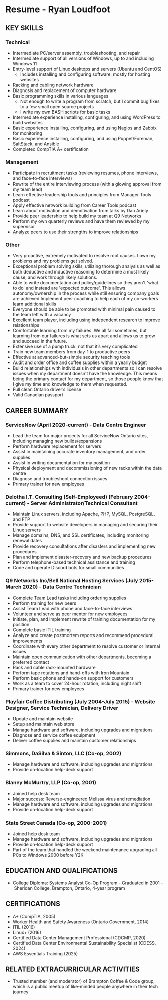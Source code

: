 # Resume - Ryan Loudfoot

## KEY SKILLS

### Technical

* Intermediate PC/server assembly, troubleshooting, and repair
* Intermediate support of all versions of Windows, up to and including Windows 11
* Entry-level support of Linux desktops and servers (Ubuntu and CentOS)
  * Includes installing and configuring software, mostly for hosting websites
* Racking and cabling network hardware
* Diagnosis and replacement of computer hardware
* Basic programming skills in various languages
  * Not enough to write a program from scratch, but I commit bug fixes to a few small open source projects
  * I write my own BASH scripts for basic tasks
* Intermediate experience installing, configuring, and using WordPress to build websites
* Basic experience installing, configuring, and using Nagios and Zabbix for monitoring
* Basic experience installing, configuring, and using Puppet/Foreman, SaltStack, and Ansible
* Completed CompTIA A+ certification

### Management

* Participate in recruitment tasks (reviewing resumes, phone interviews, and face-to-face interviews)
* Rewrite of the entire interviewing process (with a glowing approval from my team lead)
* Learn effective leadership tools and principles from Manager Tools podcast
* Apply effective network building from Career Tools podcast
* Learn about motivation and demotivation from talks by Dan Ariely
* Provide peer leadership to help build my team at Q9 Networks
* Perform my own quarterly reviews and have them reviewed by my supervisor
* Analyze peers to use their strengths to improve relationships

### Other

* Very proactive, extremely motivated to resolve root causes. I own my problems and my problems get solved.
* Exceptional problem solving skills, utilizing thorough analysis as well as both deductive and inductive reasoning to determine a most likely cause, and work through likely solutions.
* Able to write documentation and policy/guidelines so they aren't 'what to do' and instead are 'expected outcome'. This allows autonomy/ownership in the process while still ensuring company goals are achieved Implement peer coaching to help each of my co-workers learn additional skills
* Everyone should be able to be promoted with minimal pain caused to the team left with a vacancy
* Excellent team player, including using independent research to improve relationships
* Comfortable learning from my failures. We all fail sometimes, but learning from our failures is what sets us apart and allows us to grow and succeed in the future.
* Extensive use of a pump truck, not that it’s very complicated
* Train new team members from day-1 to productive peers
* Effective at advanced-but-simple security teaching tools
* Audit and order office and coffee supplies within a yearly budget
* Build relationships with individuals in other departments so I can resolve issues when my department doesn't have the knowledge. This means being the primary contact for my department, so those people know that I give my time and knowledge to them when requested.
* Full clean Ontario driver’s license
* Valid Canadian passport

## CAREER SUMMARY

### ServiceNow (April 2020-current) - Data Centre Engineer

* Lead the team for major projects for all ServiceNow Ontario sites, including managing new builds/expansions
* Perform hardware replacement for servers
* Assist in maintaining accurate inventory management, and order supplies
* Assist in writing documentation for my position
* Physical deployment and decommissioning of new racks within the data centre
* Diagnose and troubleshoot connection issues
* Primary trainer for new employees

### Delotha I.T. Consulting (Self-Employeed) (February 2004-current) - Server Administrator/Technical Consultant

* Maintain Linux servers, including Apache, PHP, MySQL, PostgreSQL, and FTP
* Provide support to website developers in managing and securing their Linux servers
* Manage domains, DNS, and SSL certificates, including monitoring renewal dates
* Provide recovery consultations after disasters and implementing new procedures
* Plan and implement disaster-recovery and new backup procedures
* Perform telephone-based technical assistance and training
* Code and operate Discord bots for small communities

### Q9 Networks Inc/Bell National Hosting Services (July 2015-March 2020) - Data Centre Technician

* Complete Team Lead tasks including ordering supplies
* Perform training for new peers
* Assist Team Lead with phone and face-to-face interviews
* Volunteer and serve as peer mentor for new employees
* Initiate, plan, and implement rewrite of training documentation for my position
* Complete basic ITIL training
* Analyze and create postmortem reports and recommend procedural improvements
* Coordinate with every other department to resolve customer or internal issues
* Maintain open communication with other departments, becoming a preferred contact
* Rack and cable rack-mounted hardware
* Perform tape rotations and hand-offs with Iron Mountain
* Perform basic phone and hands-on support for customers
* Work as a team to cover 24-hour rotation, including night shift
* Primary trainer for new employees

### Playfair Coffee Distributing (July 2004-July 2015) - Website Designer, Service Technician, Delivery Driver

* Update and maintain website
* Setup and maintain web store
* Manage hardware and software, including upgrades and migrations
* Diagnose and service coffee equipment
* Deliver coffee supplies and maintain customer relationships

### Simmons, DaSilva & Sinton, LLC (Co-op, 2002)

* Manage hardware and software, including upgrades and migrations
* Provide on-location help-deck support

### Blaney McMurtry, LLP (Co-op, 2001)

* Joined help desk team
* Major success: Reverse-engineered Melissa virus and remediation
* Manage hardware and software, including upgrades and migrations
* Provide on-location help-deck support

### State Street Canada (Co-op, 2000-2001)

* Joined help desk team
* Manage hardware and software, including upgrades and migrations
* Provide on-location help-deck support
* Part of the team that handled the weekend maintenance upgrading all PCs to Windows 2000 before Y2K

## EDUCATION AND QUALIFICATIONS

* College Diploma: Systems Analyst Co-Op Program - Graduated in 2001 - Sheridan College, Brampton, Ontario, 4-year program

## CERTIFICATIONS

* A+ (CompTIA, 2005)
* Worker Health and Safety Awareness (Ontario Government, 2014)
* ITIL (2016)
* Linux+ (2016)
* Certified Data Center Management Professional (CDCMP, 2020)
* Certified Data Center Environmental Sustainability Specialist (CDESS, 2024)
* AWS Essentials Training (2025)

## RELATED EXTRACURRICULAR ACTIVITIES

* Trusted member (and moderator) of Brampton Coffee & Code group, which is a public meetup of like-minded people anywhere in their tech journey
